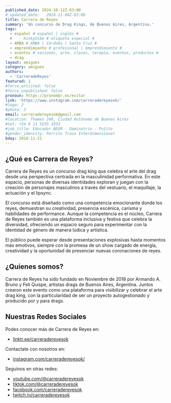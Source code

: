 ```yaml
---
published_date: 2024-10-12Z-03:00
# updated_date:   2024-11-04Z-03:00
title: Carrera de Reyes
summary: 'Un concurso de Drag Kings, de Buenos Aires, Argentina.'
tags:
  - español # español | inglés #
  #   - KinkyVibe # etiqueta especial #
  - AMBA # AMBA | Córdoba | Santa Cruz #
  - emprendimiento # profesional | emprendimiento #
  - eventos # sesiones, arte, clases, terapia, eventos, productos #
  - drag
layout: amigues
category: amigues
authors:
  - 'CarreradeReyes'
featured: 1
#force_unlisted: false
#force_unpublished: false
pronoun: https://pronombr.es/evitar
link: 'https://www.instagram.com/carreradereyesok/'
#logo: 2
#photo: 3
email: carreradereyesok@gmail.com
#location: Thames 240, Ciudad Autónoma de Buenos Aires
#tel: +54 9 11 5555 3333
#job_title: Educador BDSM - Dominatrix - Putito
#gender_identity: Perrito Travo Interdimensional
bday: 2018-11-21
---
```

## ¿Qué es Carrera de Reyes? ##

Carrera de Reyes es un concurso drag king que celebra el arte del drag desde una perspectiva centrada en la masculinidad performativa. En este espacio, personas de diversas identidades exploran y juegan con la creación de personajes masculinos a través del vestuario, el maquillaje, la actuación y el lipsync.

El concurso está diseñado como una competencia emocionante donde los reyes, demuestran su creatividad, presencia escénica, carisma y habilidades de performance. Aunque la competencia es el núcleo, Carrera de Reyes también es una plataforma inclusiva y festiva que celebra la diversidad, ofreciendo un espacio seguro para experimentar con la identidad de género de manera lúdica y artística.

El público puede esperar desde presentaciones explosivas hasta momentos más emotivos, siempre con la promesa de un show cargado de energía, creatividad y la oportunidad de presenciar nuevas coronaciones de reyes.

## ¿Quienes somos? ##

Carrera de Reyes ha sido fundado en Noviembre de 2018 por Armando A. Bruno y Feli Quispe, artistas drags de Buenos Aires, Argentina. Juntos crearon este evento como una plataforma para visibilizar y celebrar el arte drag king, con la particularidad de ser un proyecto autogestionado y producido por y para drags. 

## Nuestras Redes Sociales ##

Podes conocer más de Carrera de Reyes en:
- [linktr.ee/carreradereyesok](https://linktr.ee/carreradereyesok)

Contactate con nosotros en:
- [instagram.com/carreradereyesok/](https://www.instagram.com/carreradereyesok/)

Seguinos en otras redes:
- [youtube.com/@carreradereyesok](https://www.youtube.com/@carreradereyesok)
- [tiktok.com/@carreradereyesok](https://www.tiktok.com/@carreradereyesok)
- [facebook.com/carreradereyesok](https://www.facebook.com/carreradereyesok)
- [twitch.tv/carreradereyesok](https://www.twitch.tv/carreradereyesok)